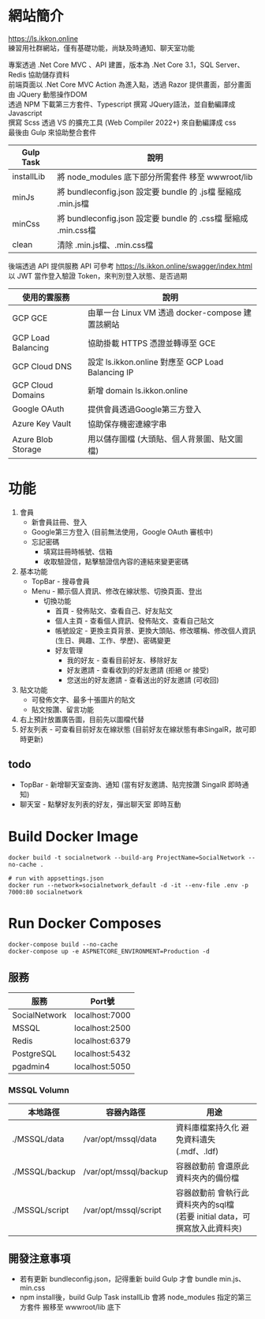 # 網站簡介

https://ls.ikkon.online  
練習用社群網站，僅有基礎功能，尚缺及時通知、聊天室功能

專案透過 .Net Core MVC 、API 建置，版本為 .Net Core 3.1，SQL Server、Redis 協助儲存資料  
前端頁面以 .Net Core MVC Action 為進入點，透過 Razor 提供畫面，部分畫面 由 JQuery 動態操作DOM  
透過 NPM 下載第三方套件、Typescript 撰寫 JQuery語法，並自動編譯成 Javascript  
撰寫 Scss 透過 VS 的擴充工具 (Web Compiler 2022+) 來自動編譯成 css  
最後由 Gulp 來協助整合套件 

|  Gulp Task			| 說明				|
|  ----			| ----				|
| installLib	| 將 node_modules 底下部分所需套件 移至 wwwroot/lib |
| minJs			| 將 bundleconfig.json 設定要 bundle 的 .js檔 壓縮成 .min.js檔	|
| minCss		| 將 bundleconfig.json 設定要 bundle 的 .css檔 壓縮成 .min.css檔	|
| clean		| 清除 .min.js檔、.min.css檔	|


後端透過 API 提供服務
API 可參考 https://ls.ikkon.online/swagger/index.html  
以 JWT 當作登入驗證 Token，來判別登入狀態、是否過期

|  使用的雲服務			| 說明				|
|  ----			| ----				|
| GCP GCE	| 由單一台 Linux VM 透過 docker-compose 建置該網站 |
| GCP Load Balancing			| 協助掛載 HTTPS 憑證並轉導至 GCE	|
| GCP Cloud DNS			| 設定 ls.ikkon.online 對應至 GCP Load Balancing IP	|
| GCP Cloud Domains	| 新增 domain ls.ikkon.online	|
| Google OAuth		| 提供會員透過Google第三方登入	|
| Azure Key Vault		| 協助保存機密連線字串	|
| Azure Blob Storage		| 用以儲存圖檔 (大頭貼、個人背景圖、貼文圖檔)	|

# 功能

1. 會員
   * 新會員註冊、登入
   * Google第三方登入 (目前無法使用，Google OAuth 審核中)
   * 忘記密碼
     * 填寫註冊時帳號、信箱
     * 收取驗證信，點擊驗證信內容的連結來變更密碼
2. 基本功能
   * TopBar - 搜尋會員
   * Menu - 顯示個人資訊、修改在線狀態、切換頁面、登出
     * 切換功能 
       * 首頁 - 發佈貼文、查看自己、好友貼文
       * 個人主頁 - 查看個人資訊、發佈貼文、查看自己貼文
       * 帳號設定 - 更換主頁背景、更換大頭貼、修改暱稱、修改個人資訊(生日、興趣、工作、學歷)、密碼變更
       * 好友管理
         * 我的好友 - 查看目前好友、移除好友
         * 好友邀請 - 查看收到的好友邀請 (拒絕 or 接受)
         * 您送出的好友邀請 - 查看送出的好友邀請 (可收回)
3. 貼文功能
   * 可發佈文字、最多十張圖片的貼文
   * 貼文按讚、留言功能
4. 右上預計放置廣告圖，目前先以圖檔代替
5. 好友列表 - 可查看目前好友在線狀態 (目前好友在線狀態有串SingalR，故可即時更新)

## todo
* TopBar - 新增聊天室查詢、通知 (當有好友邀請、貼完按讚 SingalR 即時通知)
* 聊天室 - 點擊好友列表的好友，彈出聊天室 即時互動

# Build Docker Image 
```
docker build -t socialnetwork --build-arg ProjectName=SocialNetwork --no-cache .

# run with appsettings.json 
docker run --network=socialnetwork_default -d -it --env-file .env -p 7000:80 socialnetwork
```

# Run Docker Composes
```
docker-compose build --no-cache
docker-compose up -e ASPNETCORE_ENVIRONMENT=Production -d
```



## 服務

|  服務			| Port號				|
|  ----			| ----				|
| SocialNetwork	| localhost:7000	|
| MSSQL			| localhost:2500	|
| Redis			| localhost:6379	|
| PostgreSQL	| localhost:5432	|
| pgadmin4		| localhost:5050	|

### MSSQL Volumn
|  本地路徑			| 容器內路徑				| 用途				|
|  ----				| ----					| ----				|
| ./MSSQL/data		| /var/opt/mssql/data	| 資料庫檔案持久化 避免資料遺失 (.mdf、.ldf)	|
| ./MSSQL/backup	| /var/opt/mssql/backup	| 容器啟動前 會還原此資料夾內的備份檔	|
| ./MSSQL/script	| /var/opt/mssql/script	| 容器啟動前 會執行此資料夾內的sql檔 <br> (若要 initial data，可撰寫放入此資料夾)	|

## 開發注意事項

- 若有更新 bundleconfig.json，記得重新 build Gulp 才會 bundle min.js、min.css
- npm install後，build Gulp Task installLib 會將 node_modules 指定的第三方套件 搬移至 wwwroot/lib 底下
